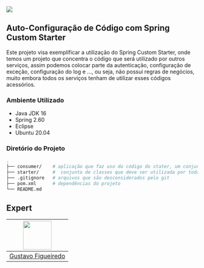 <img src="https://storage.googleapis.com/golden-wind/experts-club/capa-github.svg" />

## Auto-Configuração de Código com Spring Custom Starter
Este projeto visa exemplificar a utilização do Spring Custom Starter, onde temos um projeto que concentra o código que será utilizado por outros serviços, assim podemos colocar parte da autenticação, configuração de exceção, configuração do log e ..., ou seja, não possui regras de negócios, muito embora todos os serviços tenham de utilizar esses códigos acessórios. 

### Ambiente Utilizado
* Java JDK 16
* Spring 2.60
* Eclipse
* Ubuntu 20.04

### Diretório do Projeto

```sh
.
├── consumer/    # aplicação que faz uso do código do stater, um conjunto de classes de configuraçao e um arquivo xml que configura o log.
├── starter/     #  conjunto de classes que deve ser utilizada por todas as outras.
├── .gitignore   # arquivos que são desconsiderados pelo git
├── pom.xml      # dependências do projeto
└── README.md
```


## Expert

| [<img src="https://avatars.githubusercontent.com/u/1785791?s=400&u=cf86c9ae2216765f948ca2136eda7e632e0cd922&v=4" width="75px;"/>](https://github.com/gustavodsf) |
| :-: |
|[Gustavo Figueiredo](https://github.com/gustavodsf)|
